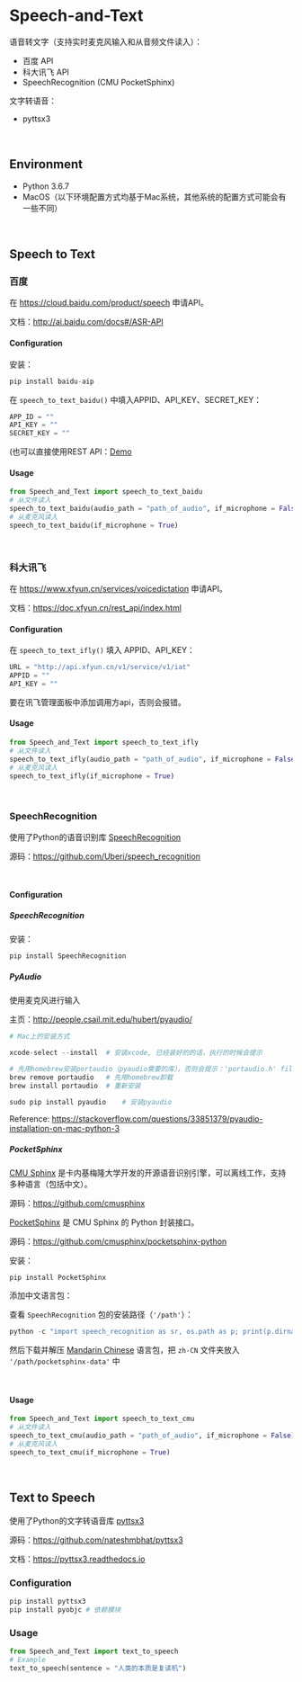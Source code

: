 # Speech-and-Text

语音转文字（支持实时麦克风输入和从音频文件读入）：

- 百度 API
- 科大讯飞 API
- SpeechRecognition (CMU PocketSphinx)

文字转语音：

- pyttsx3

&nbsp;

## Environment

- Python 3.6.7
- MacOS（以下环境配置方式均基于Mac系统，其他系统的配置方式可能会有一些不同）

&nbsp;

## Speech to Text

### 百度

在 https://cloud.baidu.com/product/speech 申请API。

文档：http://ai.baidu.com/docs#/ASR-API



#### Configuration

安装：

```python
pip install baidu-aip
```

在 `speech_to_text_baidu()` 中填入APPID、API_KEY、SECRET_KEY：

```python
APP_ID = ""
API_KEY = ""
SECRET_KEY = ""
```

(也可以直接使用REST API：[Demo](https://github.com/Baidu-AIP/speech-demo)



#### Usage

```python
from Speech_and_Text import speech_to_text_baidu
# 从文件读入
speech_to_text_baidu(audio_path = "path_of_audio", if_microphone = False)
# 从麦克风读入
speech_to_text_baidu(if_microphone = True)
```



&nbsp;

### 科大讯飞

在 https://www.xfyun.cn/services/voicedictation 申请API。

文档：https://doc.xfyun.cn/rest_api/index.html



#### Configuration

在 `speech_to_text_ifly()` 填入 APPID、API_KEY：

```python
URL = "http://api.xfyun.cn/v1/service/v1/iat"
APPID = ""
API_KEY = ""
```

要在讯飞管理面板中添加调用方api，否则会报错。



#### Usage

```python
from Speech_and_Text import speech_to_text_ifly
# 从文件读入
speech_to_text_ifly(audio_path = "path_of_audio", if_microphone = False)
# 从麦克风读入
speech_to_text_ifly(if_microphone = True)
```



&nbsp;

### SpeechRecognition

使用了Python的语音识别库 [SpeechRecognition](https://pypi.org/project/SpeechRecognition/)

源码：https://github.com/Uberi/speech_recognition

&nbsp;

#### Configuration

##### SpeechRecognition

安装：

```python
pip install SpeechRecognition
```



##### PyAudio

使用麦克风进行输入

主页：http://people.csail.mit.edu/hubert/pyaudio/

```python
# Mac上的安装方式

xcode-select --install	# 安装xcode, 已经装好的的话，执行的时候会提示

# 先用homebrew安装portaudio（pyaudio需要的库），否则会提示：'portaudio.h' file not found
brew remove portaudio	# 先用homebrew卸载
brew install portaudio	# 重新安装

sudo pip install pyaudio	# 安装pyaudio
```

Reference: https://stackoverflow.com/questions/33851379/pyaudio-installation-on-mac-python-3



##### PocketSphinx

[CMU Sphinx](https://cmusphinx.github.io/) 是卡内基梅隆大学开发的开源语音识别引擎，可以离线工作，支持多种语言（包括中文）。

源码：https://github.com/cmusphinx



[PocketSphinx](https://pypi.org/project/pocketsphinx/) 是 CMU Sphinx 的 Python 封装接口。

源码：https://github.com/cmusphinx/pocketsphinx-python

安装：

```
pip install PocketSphinx
```



添加中文语言包：

查看 `SpeechRecognition` 包的安装路径（`'/path'`）：

```python
python -c "import speech_recognition as sr, os.path as p; print(p.dirname(sr.__file__))"
```

然后下载并解压 [Mandarin Chinese](https://drive.google.com/open?id=0Bw_EqP-hnaFNSWdqdm5maWZtTGc) 语言包，把 `zh-CN` 文件夹放入 `'/path/pocketsphinx-data'` 中

&nbsp;

#### Usage

```python
from Speech_and_Text import speech_to_text_cmu
# 从文件读入
speech_to_text_cmu(audio_path = "path_of_audio", if_microphone = False)
# 从麦克风读入
speech_to_text_cmu(if_microphone = True)
```



&nbsp;

## Text to Speech

使用了Python的文字转语音库 [pyttsx3](https://pypi.org/project/pyttsx3/)

源码：https://github.com/nateshmbhat/pyttsx3

文档：https://pyttsx3.readthedocs.io



### Configuration

```python
pip install pyttsx3
pip install pyobjc # 依赖模块
```



### Usage

```python
from Speech_and_Text import text_to_speech
# Example
text_to_speech(sentence = "人类的本质是复读机")
```